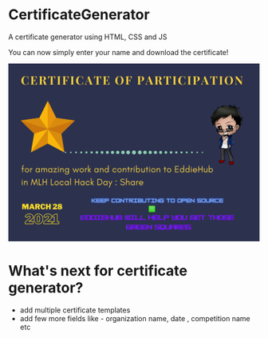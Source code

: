 # CertificateGenerator
A certificate generator using HTML, CSS and JS

You can now simply enter your name and download the certificate!

<img src="certificate.png" alt="example certificate"></a>

# What's next for certificate generator?

- add multiple certificate templates 
- add few more fields like - organization name, date , competition name etc
